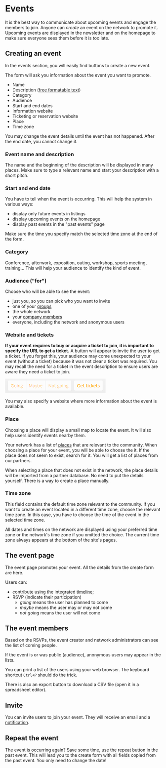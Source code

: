 
Events
==============

It is the best way to communicate about upcoming events and engage the members to join. Anyone can *create* an event on the network to promote it. Upcoming events are displayed in the newsletter and on the homepage to make sure everyone sees them before it is too late.

Creating an event
-------------------

In the events section, you will easily find buttons to create a new event.

The form will ask you information about the event you want to promote.

* Name
* Description ([free formatable text](TextFormat.en.md))
* Category
* Audience
* Start and end dates
* Information website
* Ticketing or reservation website
* Place
* Time zone

You may change the event details until the event has not happened. After the end date, you cannot change it.

### Event name and description

The name and the beginning of the description will be displayed in many places. Make sure to type a relevant name and start your description with a short pitch.

### Start and end date

You have to tell when the event is occurring. This will help the system in various ways:

* display only future events in listings
* display upcoming events on the homepage
* display past events in the "past events" page

Make sure the time you specify match the selected time zone at the end of the form. 

### Category

Conference, afterwork, exposition, outing, workshop, sports meeting, training... This will help your audience to identify the kind of event.

### Audience ("for")

Choose who will be able to see the event:

* just you, so you can pick who you want to invite
* one of your [groups](Groups.en.md)
* the whole network
* your [company members](Companies.en.md)
* everyone, including the network and anonymous users

### Website and tickets

**If your event requires to buy or acquire a ticket to join, it is important to specify the URL to get a ticket.** A button will appear to invite the user to get a ticket. If you forget this, your audience may come unexpected to your event (without a ticket) because it was not clear a ticket was required. You may recall the need for a ticket in the event description to ensure users are aware they need a ticket to join.

![Screenshot Obtenir des tickets](gettickets.en.png)

You may also specify a website where more information about the event is available.

### Place

Choosing a place will display a small map to locate the event. It will also help users identify events nearby them.

Your network has a list of [places](Places.en.md) that are relevant to the community. When choosing a place for your event, you will be able to choose the it. If the place does not seem to exist, search for it. You will get a list of places from our partners.

When selecting a place that does not exist in the network, the place details will be imported from a partner database. No need to put the details yourself. There is a way to create a place manually.   

### Time zone

This field contains the default time zone relevant to the community. If you want to create an event located in a different time zone, choose the relevant time zone. In this case, you have to choose the time of the event in the selected time zone.


All dates and times on the network are displayed using your preferred time zone or the network's time zone if you omitted the choice. The current time zone always appears at the bottom of the site's pages.



The event page
--------------------

The event page promotes your event. All the details from the create form are here.

Users can:

* contribute using the integrated [timeline](Timelines.en.md); 
* RSVP (indicate their participation)
    * *going* means the user has planned to come
    * *maybe* means the user may or may not come
    * *not going* means the user will not come 


The event members
---------------------

Based on the RSVPs, the event creator and network administrators can see the list of coming people.

If the event is or was public (audience), anonymous users may appear in the lists.

You can print a list of the users using your web browser. The keyboard shortcut `Ctrl+P` should do the trick.

There is also an export button to download a CSV file (open it in a spreadsheet editor).

Invite
---------------

You can invite users to join your event. They will receive an email and a [notification](Notifications.en.md).



Repeat the event
-----------------------

The event is occurring again? Save some time, use the repeat button in the past event. This will lead you to the create form with all fields copied from the past event. You only need to change the date!
